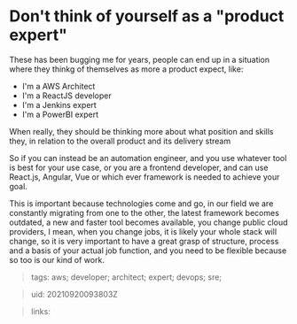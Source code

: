 # Don't think of yourself as a "product expert"

These has been bugging me for years, people can end up in a situation where they
thinkg of themselves as more a product expect, like:
- I'm a AWS Architect
- I'm a ReactJS developer
- I'm a Jenkins expert
- I'm a PowerBI expert

When really, they should be thinking more about what position and skills they,
in relation to the overall product and its delivery stream

So if you can instead be an automation engineer, and you use whatever tool is
best for your use case, or you are a frontend developer, and can use React.js, 
Angular, Vue or which ever framework is needed to achieve your goal.

This is important because technologies come and go, in our field we are
constantly migrating from one to the other, the latest framework becomes
outdated, a new and faster tool becomes available, you change public cloud
providers, I mean, when you change jobs, it is likely your whole stack will
change, so it is very important to have a great grasp of structure, process and
a basis of your actual job function, and you need to be flexible because so too
is our kind of work.

> tags: aws; developer; architect; expert; devops; sre;

> uid: 20210920093803Z

> links: 

